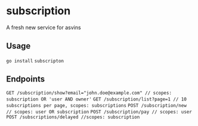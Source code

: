 # subscription
A fresh new service for asvins

## Usage

`go install`
`subscripton`

## Endpoints

`GET /subscription/show?email="john.doe@example.com" // scopes: subscription OR 'user AND owner'`
`GET /subscription/list?page=1 // 10 subscriptions per page, scopes: subscriptions`
`POST /subscription/new // scopes: user OR subscription`
`POST /subscription/pay // scopes: user`
`POST /subscriptions/delayed //scopes: subscription`
